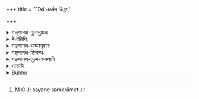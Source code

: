 +++
title = "104 ऊर्ध्वम् पितुश्"

+++

<details><summary>गङ्गानथ-मूलानुवादः</summary>

After the death of the father and of the mother, the brothers, being assembled, shall divide equally the paternal property; while the parents are alive, they have no power.—(104)
</details>

<details><summary>मेधातिथिः</summary>

**भजेरन्न्** इति प्राप्तकालतायाम् लिङ् । तथा पञ्चमे प्रपञ्चितम् । अथ वा यस्मिन् समये संक्रामितम् इति[^२६५] ॥ ९.१०४ ॥


[^२६५]:
     M G J: śayane saṃkrāmati
</details>

<details><summary>गङ्गानथ-भाष्यानुवादः</summary>

‘*Shall divide*’—the affix denotes *propriety*. (*Further Bhāṣya* not
available).
</details>

<details><summary>गङ्गानथ-टिप्पन्यः</summary>

“The father’s estate is to be divided after the father’s death, and the
mother’s estate after the mother’s death’ (Kullūka Rāghavānanda,
Nārāyaṇa and Nandana).—‘The mother’s estate devolves on the sons, only
on failure of daughters’. (Nārāyaṇa).—The word ‘*ūrdhvam*’ indicates by
implication that the rule holds good in the case of the father’s turning
an ascetic (Rāghavānanda).—The equal division takes place if the eldest
does not desire to receive an additional share (Kullūka).—The last
clause shows that division of the property may take place with the
parents’ permission during their lifetime. (Kullūka, Nārāyaṇa and
Rāghavānanda).”—Buhler.

Of the Bhāṣya on this verse we have a single short sentence; on the next
verse it is wanting in all the Mss. hitherto found; so also on several
other important verses bearing on inheritance. It seems it has been
purposely destroyed by the ‘Editors’ who reconstructed the Bhāṣya under
King Madana. And from the fact that the pruning knife began to operate
with the verse dealing with the rule regarding the larger share of the
eldest brother, one feels justified in assuming that the conclusion
arrived at on this point by Medhātithi was detrimental to the interests
of the said King, who therefore set himself systematically to collecting
all available Mss. of the work and destroying this portion.—In the
absence of some such strong motive, one fails to see why the King should
have taken all this trouble regarding the ‘reconstruction’ of
Medhātithi’s commentary.

This verse is quoted in *Vivādaratnākara* (p. 455), which adds the
following notes:—‘*Samam*’, equal, there being no setting aside of the
twentieth part (for the eldest brother).—It might be argued that since
Manu has himself laid down that the twentieth part should be set aside
as the additional share for the eldest brother, when they are dividing
the paternal estate after the father’s death, why should he speak of
‘equal shares’?—But the fact of the matter is that the said additional
share is meant only for those cases where the eldest brother happens to
possess special qualifications.—*Udayakara* has however explained the
present verse to mean that what of is to be divided into ‘equal’ shares
is only that part of the property which remains after setting aside the
said twentieth part.—Halāyudha and Pārijāta have read ‘*saha*’ in place
of ‘*samam*’ and Pārijāta has explained it as ‘among themselves’.—The
term ‘*paitṛkam*’ is to be expounded as ‘*mātā ca pitā ca pitarau, tayoḥ
idam paitṛkam*’; so that the ‘mother’s estate’ also becomes included,—so
says Halāyudha.—Though the text uses the term ‘*paitṛkam riktham*’,
‘father’s estate’, it is meant to include the estate of the grandfather
and other forefathers also; in which latter also the brothers have
shares.—Though it is true that both the father’s and the mother’s estate
are meant, yet it has to be borne in mind that to the mother’s estate,
the sons are entitled only in the absence of a daughter or her
descendants.

It is quoted in *Vyavahāramayūkha* (p. 41), which adds that even though
the text repeats the particle ‘*ca*’, yet it does not mean that *both*
the parents should die before the property is divided.

It is quoted in *Parāśaramādhava* (Vyavahāra, p, 326), which adds the
following notes:—‘*Pituḥ ūrdhvam*’, this phrase indicates the time for
the division of the *father’s* property; and ‘*mātuḥ ūrdhvam*’ indicates
that for the division of the *mother’s* property; thus the meaning of
the verse comes to this:—On the death of the Father, his estate is to be
partitioned, even though the Mother may be living; similarly on the
death of the Mother, her estate is to be partitioned, even though the
Father may be living; there being no reason why the partition of the
estate of the one should await the death of the other.

It is quoted in *Vyavahāra-Bālambhaṭṭī* (p. 443);—in *Vivādacintāmaṇi*
(Calcutta, p. 124) which has the following notes;—‘*Samam*’,
equal,—*i.e*., without setting apart 20 per cent for the eldest;—it
might be argued that Manu has actually sanctioned 20 per cent, as the
special share of the eldest brother, in connection with the partition
that is done after the Father’s death;—but this sanction should be taken
as referring either to cases where the eldest brother has very special
qualifications, or where he is specially desirous of having a special
share;—it explains the mention of the ‘mother’ as being due to the term
‘*paitṛkam*’ meaning ‘parental’, and hence including the mother’s
property also, which can be partitioned only after the death of the
‘mother.’

It is quoted in *Smṛtisāroddhāra* (p. 331);—in *Dāyakramasaṅgraha*;—in
*Vīramitrodaya* (Vyavahāra, 170a), which adds the following
notes:—‘*Paitṛkam*’, belonging to *the Father* and *the Mother*; the
sense being that the Father’s property is to be divided after the
Father’s death, find the Mother’s property after the Mother’s death;—the
particle ‘*ca*’ does not imply that ‘after the death of both the parents
is another time for partition’; for the simple reason that the Mother or
the Father being alive can be no obstacle in the partitioning of the
property of the other;—and in *Jīmūtavāhana* (Dāyabhāga, p. 23), which
says that this verse is meant to answer the question ‘why the sons
should not partition the property during the life-time of the
parents’?—the reason being that during that time they have no
proprietary right over it.
</details>

<details><summary>गङ्गानथ-तुल्य-वाक्यानि</summary>

*Gautama* (28.1).—‘After the father’s death, the sons shall divide his
estate.’

*Baudhāyana* (2.3.3, 8).—‘A father may divide his property among his
sons;—while the father lives, the division of the estate can take place
only with his permission.’

*Viṣṇu* (18.36).—‘Sons who are of the same caste as the father shall
receive equal shares.’

*Āpastamba* (2.13.1-3).—‘Sons begotten in the right manner on a wife of
the same caste as oneself have a right to inherit the estate;—if they do
not sin against either of the parents.’

*Yājñavalkya* (2.117).—‘After the parents, the sons shall divide equally
their property as well as their debts; the mother’s property, what
remains after the paying off of the debts, her daughters shall divide
among themselves; and in the absence of the daughters, the offspring of
their daughters.’

*Kātyāyana* (Aparārka, p. 12).—‘Partition is ordained only among those
sons who have attained their majority;—for males, majority is attained
in the sixteenth year.’

*Śukranīti* (4.5.591).—‘If the father he dead, the sons and the rest are
to receive their shares according to the said proportion (*i.e*., sons
and their mothers are to be made equal sharers).’

*Arthaśāstra* (p. 31).—‘During the life-time of the parents, the sons
have no right over the ancestral property; after the death of the
parents, there is partition of the ancestral property, and also of the
self-acquired property of the father... There shall be an equal division
of the property and of the debt.’

*Nārada* (13.49-50).—‘After their father’s death, the sons shall succeed
to his wealth in order; whenever a superior son is wanting, the one next
to him shall succeed. On failure of a son, the daughter succeeds;
because she continues the lineage just like the son.’

Do. (13.2).—‘The father being dead, the sons shall divide the estate as
they ought,—so shall the daughters divide the property of the mother
when she dies; on failing daughters, their issue.’

*Nārada* (Aparārka, 718).—‘After the father, the sons shall divide the
property equally.’

*Bṛhaspati* (25.1).—‘After the death of both parents, division of the
property among brothers has been ordained to take place. It may take
place even in the father’s life-time, if the mother be past
child-hearing.’

Do. (25.10).—‘When they divide the father’s heritage, all the sons shall
share alike.’

*Devala* (Vivādaratnākara, p. 456).—‘On the father’s death the sons
shall divide among themselves the father’s property; they have no right
over the property so long as the father is alive and is free from
faults.’

*Śaṅkha-Likhita* (Do.).—‘During the father’s life time, the sons shall
not divide the property; the sons have no right even over that which may
have been acquired subsequently; because as regards property, as well as
over religious rites, the sons are dependant upon the father, so long as
he is alive and is faultless.’

*Saṃgrahakāra* (Parāśaramādhava-Vyavahāra, p. 327).—‘The father’s
property may be divided on his death, even while the mother is living;
as apart from her husband, the wife has no proprietory right; similarly
the mother’s property may be divided on her death, even while the father
is living, as the husband has no right over his wife’s *Strīdhana* while
her children are there.’
</details>

<details><summary>भारुचिः</summary>

तदनुज्ञाता जीवद्पितृमातृका अपि धर्मकार्यापेक्षया भजेरन्न् इत्य् एतद् अर्थाद् आपद्यते । तथा च गौतम आह- "जीवति चेच्छति पितरि" इति । मातुर् अपि चोर्ध्वं तदीयद्रव्यविभागः पाक्षिको विज्ञेयो भगिनीभिः सह ॥ ९.१०४ ॥
</details>

<details><summary>Bühler</summary>

104	After the death of the father and of the mother, the brothers, being assembled, may divide among themselves in equal shares the paternal (and the maternal) estate; for, they have no power (over it) while the parents live.
</details>
